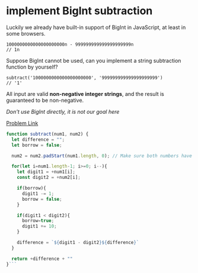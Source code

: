 # implement BigInt subtraction

Luckily we already have built-in support of BigInt in JavaScript, at least in some browsers.

```
1000000000000000000000n - 999999999999999999999n
// 1n
```

Suppose BigInt cannot be used, can you implement a string subtraction function by yourself?

```
subtract('1000000000000000000000', '999999999999999999999')
// '1'
```

All input are valid <b>non-negative integer strings</b>, and the result is guaranteed to be non-negative.

<i>Don't use BigInt directly, it is not our goal here</i>

[Problem Link](https://bigfrontend.dev/problem/implement-BigInt-subtraction)

````js
function subtract(num1, num2) {
  let difference = "";
  let borrow = false;

  num2 = num2.padStart(num1.length, 0); // Make sure both numbers have same length

  for(let i=num1.length-1; i>=0; i--){
    let digit1 = +num1[i];
    const digit2 = +num2[i];

    if(borrow){
      digit1 -= 1;
      borrow = false;
    }

    if(digit1 < digit2){
      borrow=true;
      digit1 += 10;
    }

    difference = `${digit1 - digit2}${difference}`
  }

  return +difference + ""
}```
````
